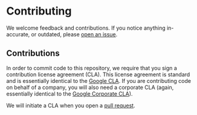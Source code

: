 Contributing
================

We welcome feedback and contributions. If you notice anything in-accurate, or outdated, please [open an issue](https://github.com/bluerock-io/BRiCk/issues).

Contributions
-----------------

In order to commit code to this repository, we require that you sign a contribution license agreement (CLA). This license agreement is standard and is essentially identical to the [Google CLA](https://cla.developers.google.com/about/google-individual). If you are contributing code on behalf of a company, you will also need a corporate CLA (again, essentially identical to the [Google Corporate CLA](https://cla.developers.google.com/about/google-corporate)).

We will initiate a CLA when you open a [pull request](https://github.com/bluerock-io/BRiCk/pulls).
